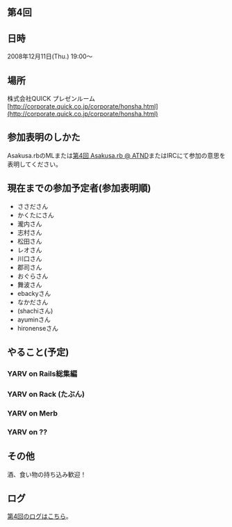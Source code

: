 ## 第4回

## 日時

2008年12月11日(Thu.) 19:00～

## 場所

株式会社QUICK プレゼンルーム  
[http://corporate.quick.co.jp/corporate/honsha.html](http://corporate.quick.co.jp/corporate/honsha.html)

## 参加表明のしかた

Asakusa.rbのMLまたは[第4回 Asakusa.rb @ ATND](http://atnd.org/events/231)またはIRCにて参加の意思を表明してください。

## 現在までの参加予定者(参加表明順)

- ささださん
- かくたにさん
- 瀧内さん
- 志村さん
- 松田さん
- レオさん
- 川口さん
- 郡司さん
- おぐらさん
- 舞波さん
- ebackyさん
- なかださん
- (shachiさん)
- ayuminさん
- hironenseさん

## やること(予定)

### YARV on Rails総集編

### YARV on Rack (たぶん)

### YARV on Merb

### YARV on ??

## その他

酒、食い物の持ち込み歓迎！

## ログ

[第4回のログはこちら](http://qwik.jp/asakusarb/004_log.html)。

